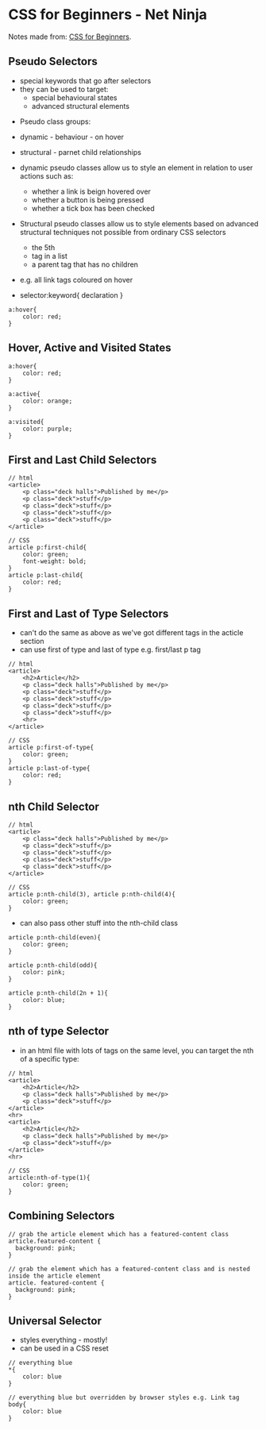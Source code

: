 # CSS for Beginners - Net Ninja

Notes made from: [CSS for Beginners](https://www.youtube.com/playlist?list=PL4cUxeGkcC9gQeDH6xYhmO-db2mhoTSrT).

## Pseudo Selectors

- special keywords that go after selectors
- they can be used to target:
  - special behavioural states
  - advanced structural elements

* Pseudo class groups:
* dynamic - behaviour - on hover
* structural - parnet child relationships
* dynamic pseudo classes allow us to style an element in relation to user actions such as:
  - whether a link is beign hovered over
  - whether a button is being pressed
  - whether a tick box has been checked
* Structural pseudo classes allow us to style elements based on advanced structural techniques not possible from ordinary CSS selectors

  - the 5th <li> tag in a list
  - a parent tag that has no children

* e.g. all link tags coloured on hover
* selector:keyword{ declaration }

```
a:hover{
    color: red;
}
```

## Hover, Active and Visited States

```
a:hover{
    color: red;
}

a:active{
    color: orange;
}

a:visited{
    color: purple;
}
```

## First and Last Child Selectors

```
// html
<article>
    <p class="deck halls">Published by me</p>
    <p class="deck">stuff</p>
    <p class="deck">stuff</p>
    <p class="deck">stuff</p>
    <p class="deck">stuff</p>
</article>

// CSS
article p:first-child{
    color: green;
    font-weight: bold;
}
article p:last-child{
    color: red;
}
```

## First and Last of Type Selectors

- can't do the same as above as we've got different tags in the acticle section
- can use first of type and last of type e.g. first/last p tag

```
// html
<article>
    <h2>Article</h2>
    <p class="deck halls">Published by me</p>
    <p class="deck">stuff</p>
    <p class="deck">stuff</p>
    <p class="deck">stuff</p>
    <p class="deck">stuff</p>
    <hr>
</article>

// CSS
article p:first-of-type{
    color: green;
}
article p:last-of-type{
    color: red;
}
```

## nth Child Selector

```
// html
<article>
    <p class="deck halls">Published by me</p>
    <p class="deck">stuff</p>
    <p class="deck">stuff</p>
    <p class="deck">stuff</p>
    <p class="deck">stuff</p>
</article>

// CSS
article p:nth-child(3), article p:nth-child(4){
    color: green;
}
```

- can also pass other stuff into the nth-child class

```
article p:nth-child(even){
    color: green;
}

article p:nth-child(odd){
    color: pink;
}

article p:nth-child(2n + 1){
    color: blue;
}
```

## nth of type Selector

- in an html file with lots of tags on the same level, you can target the nth of a specific type:

```
// html
<article>
    <h2>Article</h2>
    <p class="deck halls">Published by me</p>
    <p class="deck">stuff</p>
</article>
<hr>
<article>
    <h2>Article</h2>
    <p class="deck halls">Published by me</p>
    <p class="deck">stuff</p>
</article>
<hr>

// CSS
article:nth-of-type(1){
    color: green;
}
```

## Combining Selectors

```
// grab the article element which has a featured-content class
article.featured-content {
  background: pink;
}

// grab the element which has a featured-content class and is nested inside the article element
article. featured-content {
  background: pink;
}
```

## Universal Selector

- styles everything - mostly!
- can be used in a CSS reset

```
// everything blue
*{
    color: blue
}

// everything blue but overridden by browser styles e.g. Link tag
body{
    color: blue
}
```
